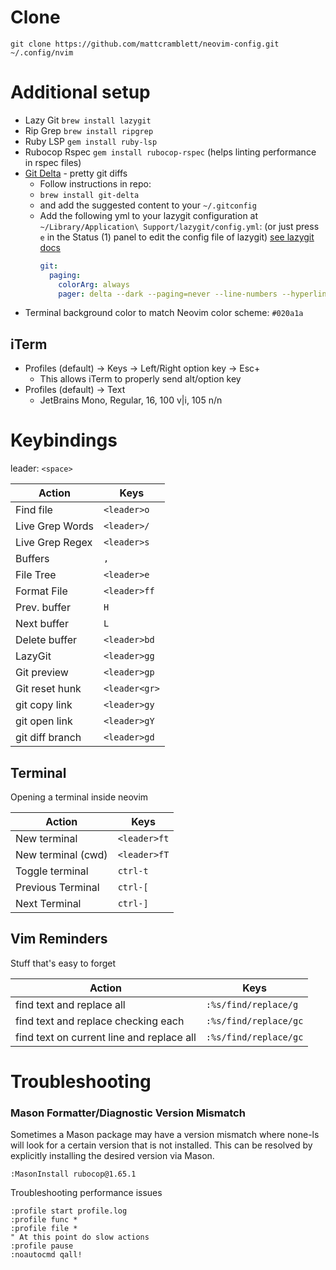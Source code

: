 # Clone

```
git clone https://github.com/mattcramblett/neovim-config.git ~/.config/nvim
```

# Additional setup

- Lazy Git `brew install lazygit`
- Rip Grep `brew install ripgrep`
- Ruby LSP `gem install ruby-lsp`
- Rubocop Rspec `gem install rubocop-rspec` (helps linting performance in rspec files)
- [Git Delta](https://github.com/dandavison/delta) - pretty git diffs
  - Follow instructions in repo:
  - `brew install git-delta`
  - and add the suggested content to your `~/.gitconfig`
  - Add the following yml to your lazygit configuration at `~/Library/Application\ Support/lazygit/config.yml`:
    (or just press `e` in the Status (1) panel to edit the config file of lazygit)
    [see lazygit docs](https://github.com/jesseduffield/lazygit/blob/master/docs/Custom_Pagers.md#delta)
    ```yml
    git:
      paging:
        colorArg: always
        pager: delta --dark --paging=never --line-numbers --hyperlinks --hyperlinks-file-link-format="lazygit-edit://{path}:{line}"
    ```
- Terminal background color to match Neovim color scheme: `#020a1a`

## iTerm
- Profiles (default) -> Keys -> Left/Right option key -> Esc+
    - This allows iTerm to properly send alt/option key
- Profiles (default) -> Text
    - JetBrains Mono, Regular, 16, 100 v|i, 105 n/n

# Keybindings

leader: `<space>`

| Action               | Keys          |
| -------------------- | ------------- |
| Find file            | `<leader>o`   |
| Live Grep Words      | `<leader>/`   |
| Live Grep Regex      | `<leader>s`   |
| Buffers              | `,`           |
| File Tree            | `<leader>e`   |
| Format File          | `<leader>ff`  |
| Prev. buffer         | `H`           |
| Next buffer          | `L`           |
| Delete buffer        | `<leader>bd`  |
| LazyGit              | `<leader>gg`  |
| Git preview          | `<leader>gp`  |
| Git reset hunk       | `<leader<gr>` |
| git copy link        | `<leader>gy`  |
| git open link        | `<leader>gY`  |
| git diff branch      | `<leader>gd`  |

## Terminal
Opening a terminal inside neovim

| Action             | Keys          |
| --------------     | ------------- |
| New terminal       | `<leader>ft`  |
| New terminal (cwd) | `<leader>fT`  |
| Toggle terminal    | `ctrl-t`      |
| Previous Terminal  | `ctrl-[`      |
| Next Terminal      | `ctrl-]`      |

## Vim Reminders
Stuff that's easy to forget

| Action                                    | Keys                   |
| ----------------------------------------- | ---------------------- |
| find text and replace all                 | `:%s/find/replace/g`   |
| find text and replace checking each       | `:%s/find/replace/gc`  |
| find text on current line and replace all | `:%s/find/replace/gc`  |

# Troubleshooting

### Mason Formatter/Diagnostic Version Mismatch

Sometimes a Mason package may have a version mismatch where none-ls will look for a certain version that is not installed.
This can be resolved by explicitly installing the desired version via Mason.

```
:MasonInstall rubocop@1.65.1
```

Troubleshooting performance issues

```
:profile start profile.log
:profile func *
:profile file *
" At this point do slow actions
:profile pause
:noautocmd qall!
```
